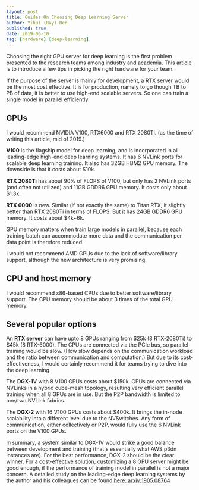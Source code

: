 ```yaml
---
layout: post
title: Guides On Choosing Deep Learning Server  
author: Yihui (Ray) Ren
published: true
date: 2019-06-10
tag: [hardware] [deep-learning]
---
```


Choosing the right GPU server for deep learning is the first problem presented to the research teams among industry and academia. 
This article is to introduce a few tips in picking the right hardware for your team.

If the purpose of the server is mainly for development, a RTX server would be the most cost effective. 
It is for production, namely to go though TB to PB of data, it is better to use high-end scalable servers. 
So one can train a single model in parallel efficiently.

## GPUs
I would recommend NVIDIA V100, RTX6000 and RTX 2080Ti. (as the time of writing this article, mid of 2019.)

**V100** is the flagship model for deep learning, and is incorporated in all
leading-edge high-end deep learning systems. It has 6 NVLink ports for scalable
deep learning training. It also has 32GB HBM2 GPU memory. The downside is that
it costs about $10k.

**RTX 2080Ti** has about 90% of FLOPS of V100, but only has 2 NVLink ports (and
often not utilized) and 11GB GDDR6 GPU memory. It costs only about $1.3k.

**RTX 6000** is new. Similar (if not exactly the same) to Titan RTX, it
slightly better than RTX 2080Ti in terms of FLOPS. But it has 24GB GDDR6 GPU
memory. It costs about $4k~6k.

GPU memory matters when train large models in parallel, because each training
batch can accommodate more data and the communication per data point is
therefore reduced.

I would not recommend AMD GPUs due to the lack of software/library support,
although the new architecture is very promising.


## CPU and host memory
I would recommend x86-based CPUs due to better software/library support.
The CPU memory should be about 3 times of the total GPU memory. 

## Several popular options
An **RTX server** can have upto 8 GPUs ranging from $25k (8 RTX-2080Ti) to $45k
(8 RTX-6000).  The GPUs are connected via the PCIe bus, so parallel training
would be slow. (How slow depends on the communication workload and the ratio
between communication and computation.) But due to its cost-effectiveness, I
would certainly recommend it for teams trying to dive into the deep learning. 

The **DGX-1V** with 8 V100 GPUs costs about $150k. GPUs are connected via
NVLinks in a hybrid cube-mesh topology, resulting very efficient parallel
training when all 8 GPUs are in use.  But the P2P bandwidth is limited to
one/two NVLink fabrics.

The **DGX-2** with 16 V100 GPUs costs about $400k.  It brings the in-node
scalability into a different level due to the NVSwitches.  Any form of
communication, either collectively or P2P, would fully use the 6 NVLink ports
on the V100 GPUs.

In summary, a system similar to DGX-1V would strike a good balance between
development and training (that's essentially what AWS p3dn instances are). For
the best performance, DGX-2 should be the clear winner. For a cost-effective
solution, customizing a 8 GPU server might be good enough, if the performance
of training model in parallel is not a major concern. A detailed study on the
leading-edge deep learning systems by the author and his colleagues can be
found [here: arxiv:1905.08764](https://arxiv.org/abs/1905.08764)



